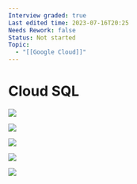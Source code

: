 ```yaml
---
Interview graded: true
Last edited time: 2023-07-16T20:25
Needs Rework: false
Status: Not started
Topic:
  - "[[Google Cloud]]"
---
```

# Cloud SQL

[![](https://lh6.googleusercontent.com/Mci89lFXJ4OGZX493_bUR-kKRx7jwbZ_fPltjmQmZJaYERFg8OckLCNi5KfgHxcy1_IqmqOIkxac8UjAlfCxWaWVGOOfqxG1ORTpRQk_xxkBtPAfydb08Jixg-pkL2ZwaGf8JK034K2GXljKcBh5_S4n33ZG0rZw6ibqfeM3YhYLf00yFhcUxYCZCQFyBg)](https://lh6.googleusercontent.com/Mci89lFXJ4OGZX493_bUR-kKRx7jwbZ_fPltjmQmZJaYERFg8OckLCNi5KfgHxcy1_IqmqOIkxac8UjAlfCxWaWVGOOfqxG1ORTpRQk_xxkBtPAfydb08Jixg-pkL2ZwaGf8JK034K2GXljKcBh5_S4n33ZG0rZw6ibqfeM3YhYLf00yFhcUxYCZCQFyBg)

[![](https://lh3.googleusercontent.com/atpYjYp2p6eaAp5j34UCTNByJAeMcnwvnmwqqwSDxtnNIv3ttIr7xLu4qz8Se-N_2N0P9I0RV5S-TJgyALIdYCT1l_H5QwBl2f8u0QT5SaXlK-6_-aF_y9REBPvZXgvfyhSQ2K0X1fZzl65a19Icew4PPQn7rg00CotuEmIsqn2ugdbW0ir8xrQTALCeLg)](https://lh3.googleusercontent.com/atpYjYp2p6eaAp5j34UCTNByJAeMcnwvnmwqqwSDxtnNIv3ttIr7xLu4qz8Se-N_2N0P9I0RV5S-TJgyALIdYCT1l_H5QwBl2f8u0QT5SaXlK-6_-aF_y9REBPvZXgvfyhSQ2K0X1fZzl65a19Icew4PPQn7rg00CotuEmIsqn2ugdbW0ir8xrQTALCeLg)

[![](https://lh3.googleusercontent.com/k5VVHkwglfwAybViY8KktIKEXjCbpbGTxjH_VM7yW7AUlFp9okJq_G8UXa6oHrEP58p-PYR4enmSiji4IB1GQWvZ16fmF0L0zEf1FIBaKuvXaLSxDFvXe0EXDr9gFKkjlNVp05U1-AsG5juLPQVY-Eqyb6KRooK5ywC5s_DCaIf-_-pM-Aj7CCtNFjwU)](https://lh3.googleusercontent.com/k5VVHkwglfwAybViY8KktIKEXjCbpbGTxjH_VM7yW7AUlFp9okJq_G8UXa6oHrEP58p-PYR4enmSiji4IB1GQWvZ16fmF0L0zEf1FIBaKuvXaLSxDFvXe0EXDr9gFKkjlNVp05U1-AsG5juLPQVY-Eqyb6KRooK5ywC5s_DCaIf-_-pM-Aj7CCtNFjwU)

[![](https://lh6.googleusercontent.com/JY8-udpGUlFDiYrii0XLt-X881FLNw_ktX8NxJUa4iRKJsEgvLUZGsBBsaQaBziJq4e0mvc1QeSsSsctD2729fEnuzIxlk1mWmNp_ZtLHKriT5GrOBjQx0GRb3PHtw8Tv1ytU_zvn4DX0Ct9dRbWgR0xCT6yLAv5m-sGgWQdB-y1BoOg9E7QVXK9wLC5)](https://lh6.googleusercontent.com/JY8-udpGUlFDiYrii0XLt-X881FLNw_ktX8NxJUa4iRKJsEgvLUZGsBBsaQaBziJq4e0mvc1QeSsSsctD2729fEnuzIxlk1mWmNp_ZtLHKriT5GrOBjQx0GRb3PHtw8Tv1ytU_zvn4DX0Ct9dRbWgR0xCT6yLAv5m-sGgWQdB-y1BoOg9E7QVXK9wLC5)

[![](https://lh6.googleusercontent.com/BC4-8R_xLhFwFXvhTBRJXY7ctr1hxJQgKVQ3RkOOckfxUFBbeBPKA_oKq1aVUu6BwDq_5Gn5hZETMhZH4Sf6UqxMiIwkDa1cBpFM_YZOfRYr3bvoW_xElJkI4N2eazn99qEgPFoO3qqersEtBSlVdZU15kR6BPXCzEAH-BotFuh46--4PdGJchHS61aB)](https://lh6.googleusercontent.com/BC4-8R_xLhFwFXvhTBRJXY7ctr1hxJQgKVQ3RkOOckfxUFBbeBPKA_oKq1aVUu6BwDq_5Gn5hZETMhZH4Sf6UqxMiIwkDa1cBpFM_YZOfRYr3bvoW_xElJkI4N2eazn99qEgPFoO3qqersEtBSlVdZU15kR6BPXCzEAH-BotFuh46--4PdGJchHS61aB)